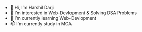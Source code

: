 - 👋 Hi, I’m Harshil Darji
- 👀 I’m interested in Web-Devlopment & Solving DSA Problems
- 🌱 I’m currently learning Web-Devlopment
- 📫 I'm currently study in MCA
<!---
Harshill-17/Harshill-17 is a ✨ special ✨ repository because its `README.md` (this file) appears on your GitHub profile.
You can click the Preview link to take a look at your changes.
--->
